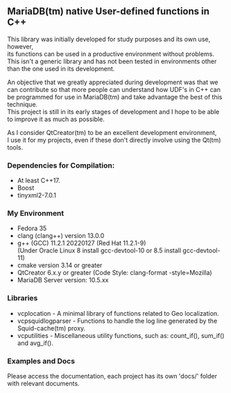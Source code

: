 ## MariaDB(tm) native User-defined functions in C++
This library was initially developed for study purposes and its own use, however,<br>
its functions can be used in a productive environment without problems.<br>
This isn't a generic library and has not been tested in environments other<br>
than the one used in its development.

An objective that we greatly appreciated during development was that we can
contribute so that more people can understand how UDF's in C++ can be programmed
for use in MariaDB(tm) and take advantage the best of this technique.<br>
This project is still in its early stages of development and I hope to be able to improve it as much as possible.

As I consider QtCreator(tm) to be an excellent development environment,<br>
I use it for my projects, even if these don't directly involve using the Qt(tm) tools.

### Dependencies for Compilation:
- At least C++17.<br>
- Boost
- tinyxml2-7.0.1

### My Environment
- Fedora 35<br>
- clang (clang++) version 13.0.0
- g++ (GCC) 11.2.1 20220127 (Red Hat 11.2.1-9)<br>
(Under Oracle Linux 8 install gcc-devtool-10 or 8.5 install gcc-devtool-11)<br>
- cmake version 3.14 or greater<br>
- QtCreator 6.x.y or greater (Code Style: clang-format -style=Mozilla)<br>
- MariaDB Server version: 10.5.xx

### Libraries
- vcplocation - A minimal library of functions related to Geo localization.
- vcpsquidlogparser - Functions to handle the log line generated by the Squid-cache(tm) proxy.
- vcputilities - Miscellaneous utility functions, such as: count_if(), sum_if() and avg_if().

### Examples and Docs
Please access the documentation, each project has its own 'docs/' folder with relevant documents.<br>
